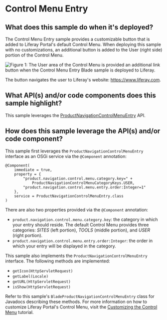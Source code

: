 # Control Menu Entry

## What does this sample do when it's deployed?

The Control Menu Entry sample provides a customizable button that is added to
Liferay Portal's default Control Menu. When deploying this sample with no
customizations, an additional button is added to the User (right side) portion
of the Control Menu.

![Figure 1: The User area of the Control Menu is provided an additional link button when the Control Menu Entry Blade sample is deployed to Liferay.](https://github.com/codyhoag/liferay-docs/blob/blade-sample-images/develop/tutorials/blade-images/controlmenuentry.png)

The button navigates the user to Liferay's website: https://www.liferay.com.

## What API(s) and/or code components does this sample highlight?

This sample leverages the
[ProductNavigationControlMenuEntry](https://docs.liferay.com/ce/apps/web-experience/latest/javadocs/com/liferay/product/navigation/control/menu/ProductNavigationControlMenuEntry.html)
API.

## How does this sample leverage the API(s) and/or code component?

This sample first leverages the `ProductNavigationControlMenuEntry` interface as
an OSGi service via the `@Component` annotation:

    @Component(
        immediate = true,
        property = {
            "product.navigation.control.menu.category.key=" +
                ProductNavigationControlMenuCategoryKeys.USER,
            "product.navigation.control.menu.entry.order:Integer=1"
        },
        service = ProductNavigationControlMenuEntry.class
    )

There are also two properties provided via the `@Component` annotation:

- `product.navigation.control.menu.category.key`: the category in which your
   entry should reside. The default Control Menu provides three categories:
   *SITES* (left portion), *TOOLS* (middle portion), and *USER* (right portion).
- `product.navigation.control.menu.entry.order:Integer`: the order in which your
   entry will be displayed in the category.
 
This sample also implements the `ProductNavigationControlMenuEntry` interface.
The following methods are implemented:

- `getIcon(HttpServletRequest)`
- `getLabel(Locale)`
- `getURL(HttpServletRequest)`
- `isShow(HttpServletRequest)`

Refer to this sample's `BladeProductNavigationControlMenuEntry` class for
Javadocs describing these methods. For more information on how to customize
Liferay Portal's Control Menu, visit the
[Customizing the Control Menu](https://dev.liferay.com/develop/tutorials/-/knowledge_base/7-0/customizing-the-control-menu)
tutorial.